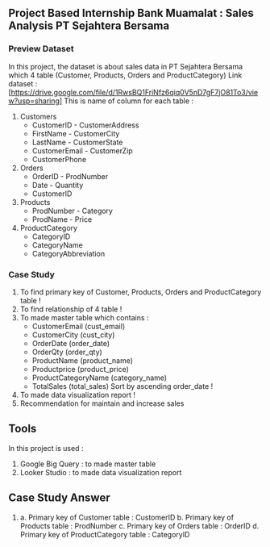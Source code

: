 ## Project Based Internship Bank Muamalat : Sales Analysis PT Sejahtera Bersama

### Preview Dataset 
In this project, the dataset is about sales data in PT Sejahtera Bersama which 4 table (Customer, Products, Orders and ProductCategory)
Link dataset : [https://drive.google.com/file/d/1RwsBQ1FriNfz6qiq0V5nD7gF7jO81To3/view?usp=sharing]
This is name of column for each table :
1. Customers
    - CustomerID      - CustomerAddress
    - FirstName       - CustomerCity
    - LastName        - CustomerState
    - CustomerEmail   - CustomerZip
    - CustomerPhone
2. Orders
    - OrderID         - ProdNumber
    - Date            - Quantity
    - CustomerID
3. Products
    - ProdNumber      - Category
    - ProdName        - Price
4. ProductCategory
   - CategoryID
   - CategoryName
   - CategoryAbbreviation
   
### Case Study
1. To find primary key of Customer, Products, Orders and ProductCategory table !
2. To find relationship of 4 table !
3. To made master table which contains :
    - CustomerEmail (cust_email)
    - CustomerCity (cust_city)
    - OrderDate (order_date)
    - OrderQty (order_qty)
    - ProductName (product_name)
    - Productprice (product_price)
    - ProductCategoryName (category_name)
    - TotalSales (total_sales)
  Sort by ascending order_date !
4. To made data visualization report !
5. Recommendation for maintain and increase sales 

## Tools
In this project is used :
1. Google Big Query : to made master table
2. Looker Studio : to made data visualization report

## Case Study Answer
1. a. Primary key of Customer table : CustomerID
   b. Primary key of Products table : ProdNumber
   c. Primary key of Orders table : OrderID
   d. Primary key of ProductCategory table : CategoryID
   

